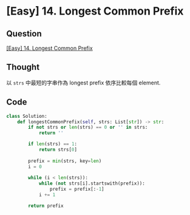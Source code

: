 # \[Easy\] 14. Longest Common Prefix

## Question

[\[Easy\] 14. Longest Common Prefix](https://leetcode.com/problems/longest-common-prefix/)

## Thought

以 `strs` 中最短的字串作為 longest prefix 依序比較每個 element.

## Code

```python
class Solution:
    def longestCommonPrefix(self, strs: List[str]) -> str:
        if not strs or len(strs) == 0 or '' in strs:
            return ''

        if len(strs) == 1:
            return strs[0]
        
        prefix = min(strs, key=len)
        i = 0
        
        while (i < len(strs)):
            while (not strs[i].startswith(prefix)):
                prefix = prefix[:-1]
            i += 1

        return prefix
```
